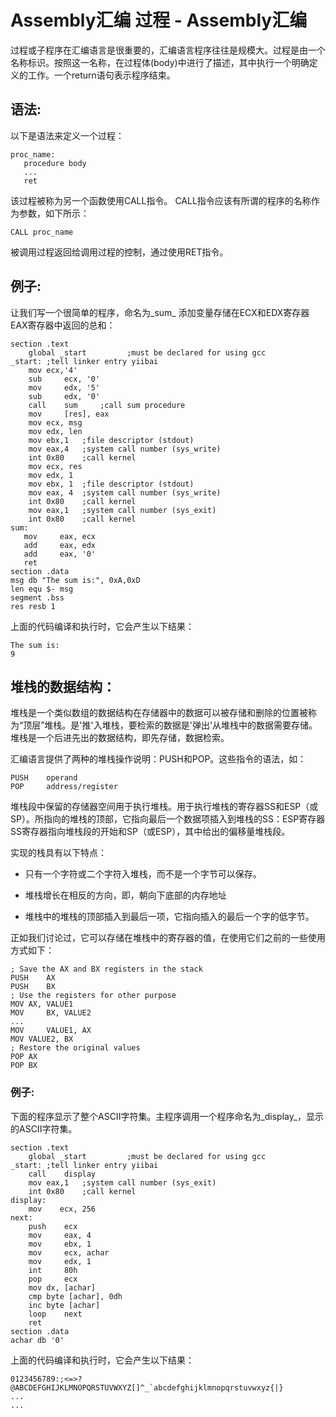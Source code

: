 # Assembly汇编 过程 - Assembly汇编

过程或子程序在汇编语言是很重要的，汇编语言程序往往是规模大。过程是由一个名称标识。按照这一名称，在过程体(body)中进行了描述，其中执行一个明确定义的工作。一个return语句表示程序结束。

## 语法:

以下是语法来定义一个过程：

```
proc_name:
   procedure body
   ...
   ret

```

该过程被称为另一个函数使用CALL指令。 CALL指令应该有所谓的程序的名称作为参数，如下所示：

```
CALL proc_name

```

被调用过程返回给调用过程的控制，通过使用RET指令。

## 例子:

让我们写一个很简单的程序，命名为_sum_ 添加变量存储在ECX和EDX寄存器EAX寄存器中返回的总和：

```
section	.text
    global _start         ;must be declared for using gcc
_start:	;tell linker entry yiibai
	mov	ecx,'4'
	sub     ecx, '0'
	mov 	edx, '5'
	sub     edx, '0'
	call    sum     ;call sum procedure
	mov 	[res], eax
	mov	ecx, msg	
	mov	edx, len
	mov	ebx,1	;file descriptor (stdout)
	mov	eax,4	;system call number (sys_write)
	int	0x80	;call kernel
	mov	ecx, res
	mov	edx, 1
	mov	ebx, 1	;file descriptor (stdout)
	mov	eax, 4	;system call number (sys_write)
	int	0x80	;call kernel
	mov	eax,1	;system call number (sys_exit)
	int	0x80	;call kernel
sum:
   mov     eax, ecx
   add     eax, edx
   add     eax, '0'
   ret
section .data
msg db "The sum is:", 0xA,0xD 
len equ $- msg   
segment .bss
res resb 1

```

上面的代码编译和执行时，它会产生以下结果：

```
The sum is:
9

```

## 堆栈的数据结构：

堆栈是一个类似数组的数据结构在存储器中的数据可以被存储和删除的位置被称为“顶层”堆栈。是'推'入堆栈，要检索的数据是'弹出'从堆栈中的数据需要存储。堆栈是一个后进先出的数据结构，即先存储，数据检索。

汇编语言提供了两种的堆栈操作说明：PUSH和POP。这些指令的语法，如：

```
PUSH    operand
POP     address/register

```

堆栈段中保留的存储器空间用于执行堆栈。用于执行堆栈的寄存器SS和ESP（或SP）。所指向的堆栈的顶部，它指向最后一个数据项插入到堆栈的SS：ESP寄存器SS寄存器指向堆栈段的开始和SP（或ESP），其中给出的偏移量堆栈段。

实现的栈具有以下特点：

*   只有一个字符或二个字符入堆栈，而不是一个字节可以保存。

*   堆栈增长在相反的方向，即，朝向下底部的内存地址

*   堆栈中的堆栈的顶部插入到最后一项，它指向插入的最后一个字的低字节。

正如我们讨论过，它可以存储在堆栈中的寄存器的值，在使用它们之前的一些使用方式如下：

```
; Save the AX and BX registers in the stack
PUSH    AX
PUSH    BX
; Use the registers for other purpose
MOV	AX, VALUE1
MOV 	BX, VALUE2
...
MOV 	VALUE1, AX
MOV	VALUE2, BX
; Restore the original values
POP	AX
POP	BX

```

### 例子:

下面的程序显示了整个ASCII字符集。主程序调用一个程序命名为_display_，显示的ASCII字符集。

```
section	.text
    global _start         ;must be declared for using gcc
_start:	;tell linker entry yiibai
	call    display
	mov	eax,1	;system call number (sys_exit)
	int	0x80	;call kernel
display:
	mov    ecx, 256
next:
	push    ecx
	mov     eax, 4
	mov     ebx, 1
	mov     ecx, achar
	mov     edx, 1
	int     80h
	pop     ecx	
	mov	dx, [achar]
	cmp	byte [achar], 0dh
	inc	byte [achar]
	loop    next
	ret
section .data
achar db '0'  

```

上面的代码编译和执行时，它会产生以下结果：

```
0123456789:;<=>?@ABCDEFGHIJKLMNOPQRSTUVWXYZ[]^_`abcdefghijklmnopqrstuvwxyz{|}
...
...
```

 